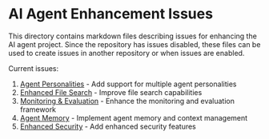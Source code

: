 # AI Agent Enhancement Issues

This directory contains markdown files describing issues for enhancing the AI agent project. Since the repository has issues disabled, these files can be used to create issues in another repository or when issues are enabled.

Current issues:

1. [Agent Personalities](issue1_agent_personalities.md) - Add support for multiple agent personalities
2. [Enhanced File Search](issue2_enhanced_file_search.md) - Improve file search capabilities
3. [Monitoring & Evaluation](issue3_monitoring_evaluation.md) - Enhance the monitoring and evaluation framework
4. [Agent Memory](issue4_agent_memory.md) - Implement agent memory and context management
5. [Enhanced Security](issue5_enhanced_security.md) - Add enhanced security features
